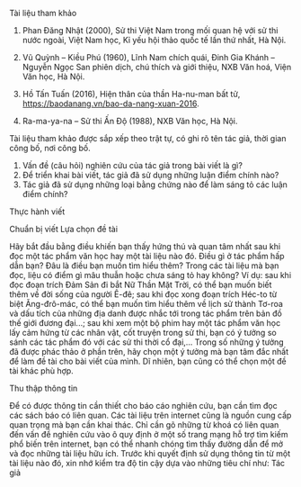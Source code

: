 Tài liệu tham khảo

1. Phan Đăng Nhật (2000), Sử thi Việt Nam trong mối quan hệ với 
sử thi nước ngoài, Việt Nam học, Kỉ yếu hội thảo quốc tế lần thứ 
nhất, Hà Nội.

2. Vũ Quỳnh – Kiều Phú (1960), Lĩnh Nam chích quái, Đinh Gia 
Khánh – Nguyễn Ngọc San phiên dịch, chú thích và giới thiệu, 
NXB Văn hoá, Viện Văn học, Hà Nội.

3. Hồ Tấn Tuấn (2016), Hiện thân của thần Ha-nu-man bất tử, 
https://baodanang.vn/bao-da-nang-xuan-2016.

4. Ra-ma-ya-na – Sử thi Ấn Độ (1988), NXB Văn học, Hà Nội.

Tài liệu tham khảo được sắp xếp theo trật tự, có ghi rõ tên tác giả, thời gian công bố, nơi công bố.

1. Vấn đề (câu hỏi) nghiên cứu của tác giả trong bài viết là gì?
2. Để triển khai bài viết, tác giả đã sử dụng những luận điểm chính nào?
3. Tác giả đã sử dụng những loại bằng chứng nào để làm sáng tỏ các luận điểm chính?

Thực hành viết

Chuẩn bị viết
Lựa chọn đề tài

Hãy bắt đầu bằng điều khiến bạn thấy hứng thú và quan tâm nhất sau khi đọc một tác phẩm văn học hay một tài liệu nào đó. Điều gì ở tác phẩm hấp dẫn bạn? Đâu là điều bạn muốn tìm hiểu thêm? Trong các tài liệu mà bạn đọc, liệu có điểm gì mâu thuẫn hoặc chưa sáng tỏ hay không? Ví dụ: sau khi đọc đoạn trích Đảm Sản đi bắt Nữ Thần Mặt Trời, có thể bạn muốn biết thêm về đời sống của người Ê-đê; sau khi đọc xong đoạn trích Héc-to từ biệt Ăng-đrô-mác, có thể bạn muốn tìm hiểu thêm về lịch sử thành Tơ-roa và dấu tích của những địa danh được nhắc tới trong tác phẩm trên bản đồ thế giới đương đại...; sau khi xem một bộ phim hay một tác phẩm văn học lấy cảm hứng từ các nhân vật, cốt truyện trong sử thi, bạn có ý tưởng so sánh các tác phẩm đó với các sử thi thời cổ đại,... Trong số những ý tưởng đã được phác thảo ở phần trên, hãy chọn một ý tưởng mà bạn tâm đắc nhất để làm đề tài cho bài viết của mình. Dĩ nhiên, bạn cũng có thể chọn một đề tài khác phù hợp.

Thu thập thông tin

Để có được thông tin cần thiết cho báo cáo nghiên cứu, bạn cần tìm đọc các sách báo có liên quan. Các tài liệu trên internet cũng là nguồn cung cấp quan trọng mà bạn cần khai thác. Chỉ cần gõ những từ khoá có liên quan đến vấn đề nghiên cứu vào ô quy định ở một số trang mạng hỗ trợ tìm kiếm phổ biến trên internet, bạn có thể nhanh chóng tìm thấy đường dẫn để mở và đọc những tài liệu hữu ích. Trước khi quyết định sử dụng thông tin từ một tài liệu nào đó, xin nhớ kiểm tra độ tin cậy dựa vào những tiêu chí như: Tác giả